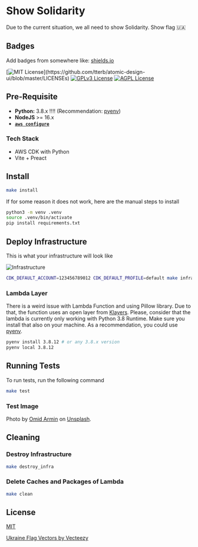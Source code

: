
# Show Solidarity

Due to the current situation, we all need to show Solidarity.
Show flag 🇺🇦

## Badges

Add badges from somewhere like: [shields.io](https://shields.io/)

[![MIT License](https://img.shields.io/apm/l/atomic-design-ui.svg?)](https://github.com/tterb/atomic-design-ui/blob/master/LICENSEs)
[![GPLv3 License](https://img.shields.io/badge/License-GPL%20v3-yellow.svg)](https://opensource.org/licenses/)
[![AGPL License](https://img.shields.io/badge/license-AGPL-blue.svg)](http://www.gnu.org/licenses/agpl-3.0)

## Pre-Requisite

- **Python:** 3.8.x ‼️‼️ (Recommendation: [pyenv](https://github.com/pyenv/pyenv))
- **NodeJS** >= 16.x
- **[`aws configure`](https://docs.aws.amazon.com/cli/latest/userguide/cli-configure-quickstart.html)**

### Tech Stack

- AWS CDK with Python
- Vite + Preact

## Install

```bash
make install
```

If for some reason it does not work,
here are the manual steps to install

```bash
python3 -m venv .venv
source .venv/bin/activate
pip install requirements.txt
```

## Deploy Infrastructure

This is what your infrastructure will look like

![Infrastructure](.drawio/infrastructure.drawio.svg)

```bash
CDK_DEFAULT_ACCOUNT=123456789012 CDK_DEFAULT_PROFILE=default make infra
```

### Lambda Layer

There is a weird issue with Lambda Function and using Pillow library.
Due to that, the function uses an open layer from [Klayers](https://api.klayers.cloud//api/v2/p3.8/layers/latest/eu-central-1/html).
Please, consider that the lambda is currently only working with Python 3.8 Runtime.
Make sure you install that also on your machine.
As a recommendation, you could use [pyenv](https://github.com/pyenv/pyenv).

```bash
pyenv install 3.8.12 # or any 3.8.x version
pyenv local 3.8.12
```

## Running Tests

To run tests, run the following command

```bash
make test
```

### Test Image

Photo by [Omid Armin](https://unsplash.com/@omidarmin?utm_source=unsplash&utm_medium=referral&utm_content=creditCopyText") on [Unsplash]("https://unsplash.com/s/photos/portraits?utm_source=unsplash&utm_medium=referral&utm_content=creditCopyText").

## Cleaning

### Destroy Infrastructure

```bash
make destroy_infra
```

### Delete Caches and Packages of Lambda

```bash
make clean
```

## License

[MIT](https://choosealicense.com/licenses/mit/)

[Ukraine Flag Vectors by Vecteezy]("https://www.vecteezy.com/free-vector/ukraine-flag")
